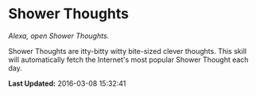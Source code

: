 # Shower Thoughts
*Alexa, open Shower Thoughts.*

Shower Thoughts are itty-bitty witty bite-sized clever thoughts. This skill will automatically fetch the Internet's most popular Shower Thought each day.

**Last Updated:** 2016-03-08 15:32:41